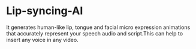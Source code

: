 # Lip-syncing-AI
It generates human-like lip, tongue and facial micro expression animations that accurately represent your speech audio and script.This can help to insert any voice in any video.

